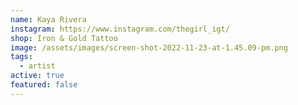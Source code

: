 ```yaml
---
name: Kaya Rivera
instagram: https://www.instagram.com/thegirl_igt/
shop: Iron & Gold Tattoo
image: /assets/images/screen-shot-2022-11-23-at-1.45.09-pm.png
tags:
  - artist
active: true
featured: false
---
```

